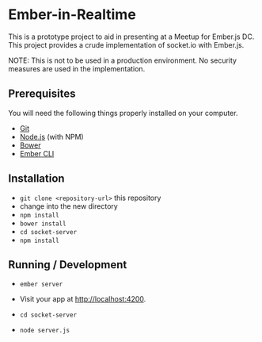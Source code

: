 # Ember-in-Realtime

This is a prototype project to aid in presenting at a Meetup for Ember.js DC. This project provides a crude implementation of socket.io with Ember.js.

NOTE: This is not to be used in a production environment. No security measures are used in the implementation.

## Prerequisites

You will need the following things properly installed on your computer.

* [Git](http://git-scm.com/)
* [Node.js](http://nodejs.org/) (with NPM)
* [Bower](http://bower.io/)
* [Ember CLI](http://www.ember-cli.com/)

## Installation

* `git clone <repository-url>` this repository
* change into the new directory
* `npm install`
* `bower install`
* `cd socket-server`
* `npm install`

## Running / Development

* `ember server`
* Visit your app at [http://localhost:4200](http://localhost:4200).

* `cd socket-server`
* `node server.js`